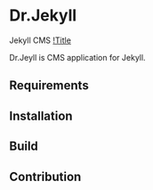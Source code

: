 # Dr.Jekyll

Jekyll CMS
[!Title]()

Dr.Jeyll is CMS application for Jekyll.

## Requirements

## Installation

## Build

## Contribution
